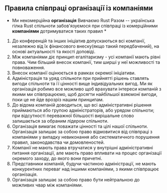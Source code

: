 ## Правила співпраці організації із компаніями

* Ми некомерційна **організація** Вивчаємо Rust Разом -- українська гілка Rust спільноти забов'язуємося при співпраці із комерційними **компаніями** дотримуватися таких правил *
   
1. До конференцій та інших ініціатив допускаються всі компанії, незалежно від їх фінансового внеску(якщо такий передбачений), на основі актуальності та якості доповіді. 
2. Між компаніями діє принцип егалітаризму - усі компанії мають рівні права. Чим більший внесок компанії, тим ширші у неї можливості та повноваження. 
3. Внесок компанії оцінюється в рамках окремої ініціативи. 
4. Адміністрація та уряд спільноти при прийнятті рішень ставлять вигоди спільноти та її цінності вище індивідуальних вигод. Ми як організація робимо все можливо щоб врахувати інтереси компаній з якими ми співпрацюємо, щоб досягти найбільшої взяємонї вигоди, поки це не йде врозріз нашим принципам.
5. До відома компаній доводиться, що всі адміністративні рішення приймаються або групою адміністраторів, або урядом спільноти; при відсутності переважної більшості вирішальне слово залишається за обраним лідером спільноти. 
6. Організація вимагає поважати цінності та цілі нашої спільноти. Організація залишає за собою право відмовитися від співпраці з компаніями у випадку невиконання або систематичного порушення правил, законодавства чи домовленостей.
7. Компанії не мають права втручатися у внутрішні адміністративні питання організації, але мають право впливати на процес організації окремого заходу, до якого вони причетні.
8. Представники компаній, будучи частиною адміністрації, не мають конкурентних переваг над іншими компаніями, з якими співпрацює організація.
9. Організація залишає за собою право бути нейтральною до можливих чвар між компаніями.
